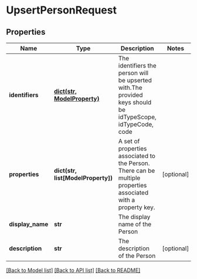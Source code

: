 # UpsertPersonRequest


## Properties
Name | Type | Description | Notes
------------ | ------------- | ------------- | -------------
**identifiers** | [**dict(str, ModelProperty)**](ModelProperty.md) | The identifiers the person will be upserted with.The provided keys should be idTypeScope, idTypeCode, code | 
**properties** | **dict(str, list[ModelProperty])** | A set of properties associated to the Person. There can be multiple properties associated with a property key. | [optional] 
**display_name** | **str** | The display name of the Person | 
**description** | **str** | The description of the Person | [optional] 

[[Back to Model list]](../README.md#documentation-for-models) [[Back to API list]](../README.md#documentation-for-api-endpoints) [[Back to README]](../README.md)


